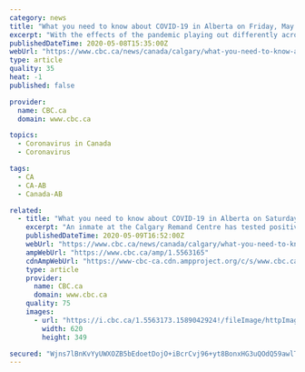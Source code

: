 ```yaml
---
category: news
title: "What you need to know about COVID-19 in Alberta on Friday, May 8"
excerpt: "With the effects of the pandemic playing out differently across the province, it's unlikely that all areas will reopen on the same timeline."
publishedDateTime: 2020-05-08T15:35:00Z
webUrl: "https://www.cbc.ca/news/canada/calgary/what-you-need-to-know-alberta-may-8-1.5561188"
type: article
quality: 35
heat: -1
published: false

provider:
  name: CBC.ca
  domain: www.cbc.ca

topics:
  - Coronavirus in Canada
  - Coronavirus

tags:
  - CA
  - CA-AB
  - Canada-AB

related:
  - title: "What you need to know about COVID-19 in Alberta on Saturday, May 9"
    excerpt: "An inmate at the Calgary Remand Centre has tested positive for COVID-19, marking the first time a case has been reported at an Alberta correctional facility."
    publishedDateTime: 2020-05-09T16:52:00Z
    webUrl: "https://www.cbc.ca/news/canada/calgary/what-you-need-to-know-alberta-may-9-1.5563165"
    ampWebUrl: "https://www.cbc.ca/amp/1.5563165"
    cdnAmpWebUrl: "https://www-cbc-ca.cdn.ampproject.org/c/s/www.cbc.ca/amp/1.5563165"
    type: article
    provider:
      name: CBC.ca
      domain: www.cbc.ca
    quality: 75
    images:
      - url: "https://i.cbc.ca/1.5563173.1589042924!/fileImage/httpImage/image.jpg_gen/derivatives/16x9_620/canada-post.jpg"
        width: 620
        height: 349

secured: "Wjns7lBnKvYyUWXOZB5bEdoetDojO+iBcrCvj96+yt8BonxHG3uQOdQ59awlTzJ1irA712mK2HIZ5dvC7gTkjf2T+f9XkitpNrVVzze70Xr9QprecUYH+SQiwtnGBywhdp2SipPv5si64GXZxYO42XN0fTNRj8XgdSRAFbhVvf711Pu3yXUMw9ZMgDvq8FaX7G718//4WhPRJoOlGwpV1HRWBzHsGquyZNReUxI3bVwbXPcpS03REH6Qtk9kgqIIM6LubUBF2+GY1VbB9wse13Xq/iIY0njV/caHiKv/C8SgfRTCCsGQ2g3v+5rQCPY2dVISSFNSs/uS+SaW3d7e/On59e8kKihzLkU6gsIXfLdiQtp70Vjo8yWlwXdj5lHUNcRZRGoMU+/8E0HtEBklIfCF5iW1hzx/F0V5vsf+MendR1KwMoBLIGfKZc2D7ZQoyan0ZYis8YVxfLCMOW8dVzASRD+b6fcVJsRKHiArFhs=;2AXn3mgr//aF8No+vbebqg=="
---
```


